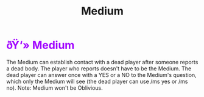 ﻿---
lang: en-US
title: Medium
prev: Medic
next: Merchant
---
# <font color=#a200ff>ðŸ‘» <b>Medium</b></font> <Badge text="Support" type="tip" vertical="middle"/>

The Medium can establish contact with a dead player after someone reports a dead body. The player who reports doesn't have to be the Medium. The dead player can answer once with a YES or a NO to the Medium's question, which only the Medium will see (the dead player can use /ms yes or /ms no). Note: Medium won't be Oblivious.